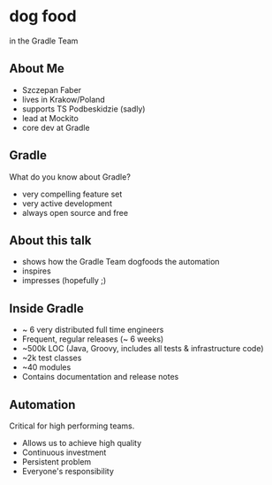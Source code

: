 # dog food

in the Gradle Team

## About Me

* Szczepan Faber
* lives in Krakow/Poland
* supports TS Podbeskidzie (sadly)
* lead at Mockito
* core dev at Gradle

## Gradle

What do you know about Gradle?

* very compelling feature set
* very active development
* always open source and free

## About this talk

* shows how the Gradle Team dogfoods the automation
* inspires
* impresses (hopefully ;)

## Inside Gradle

* ~ 6 very distributed full time engineers
* Frequent, regular releases (~ 6 weeks)
* ~500k LOC (Java, Groovy, includes all tests & infrastructure code)
* ~2k test classes
* ~40 modules
* Contains documentation and release notes

## Automation

Critical for high performing teams.

* Allows us to achieve high quality
* Continuous investment
* Persistent problem
* Everyone's responsibility